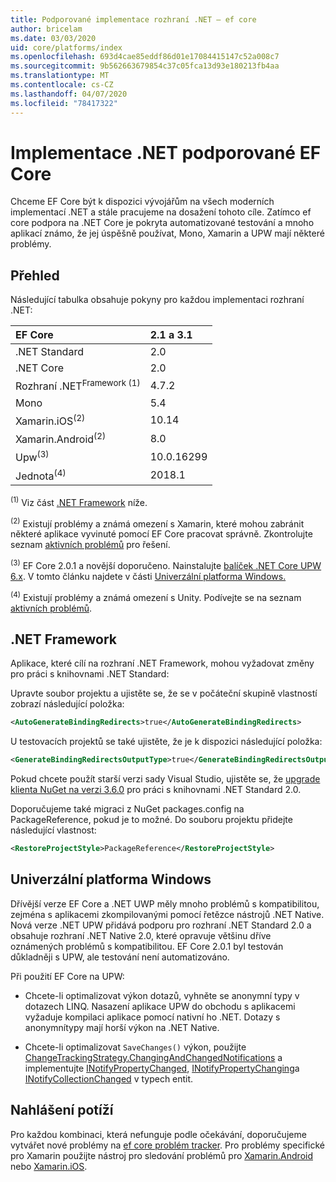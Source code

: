 ```yaml
---
title: Podporované implementace rozhraní .NET – ef core
author: bricelam
ms.date: 03/03/2020
uid: core/platforms/index
ms.openlocfilehash: 693d4cae85eddf86d01e17084415147c52a008c7
ms.sourcegitcommit: 9b562663679854c37c05fca13d93e180213fb4aa
ms.translationtype: MT
ms.contentlocale: cs-CZ
ms.lasthandoff: 04/07/2020
ms.locfileid: "78417322"
---
```

# <a name="net-implementations-supported-by-ef-core"></a>Implementace .NET podporované EF Core

Chceme EF Core být k dispozici vývojářům na všech moderních implementací .NET a stále pracujeme na dosažení tohoto cíle. Zatímco ef core podpora na .NET Core je pokryta automatizované testování a mnoho aplikací známo, že jej úspěšně používat, Mono, Xamarin a UPW mají některé problémy.

## <a name="overview"></a>Přehled

Následující tabulka obsahuje pokyny pro každou implementaci rozhraní .NET:

| EF Core                       | 2.1 a 3.1 |
|:------------------------------|:------------|
| .NET Standard                 | 2.0         |
| .NET Core                     | 2.0         |
| Rozhraní .NET<sup>Framework (1)</sup>  | 4.7.2       |
| Mono                          | 5.4         |
| Xamarin.iOS<sup>(2)</sup>     | 10.14       |
| Xamarin.Android<sup>(2)</sup> | 8.0         |
| Upw<sup>(3)</sup>             | 10.0.16299  |
| Jednota<sup>(4)</sup>           | 2018.1      |

<sup>(1)</sup> Viz část [.NET Framework](#net-framework) níže.

<sup>(2)</sup> Existují problémy a známá omezení s Xamarin, které mohou zabránit některé aplikace vyvinuté pomocí EF Core pracovat správně. Zkontrolujte seznam [aktivních problémů](https://github.com/aspnet/entityframeworkCore/issues?q=is%3Aopen+is%3Aissue+label%3Aarea-xamarin) pro řešení.

<sup>(3)</sup> EF Core 2.0.1 a novější doporučeno. Nainstalujte [balíček .NET Core UPW 6.x](https://www.nuget.org/packages/Microsoft.NETCore.UniversalWindowsPlatform/). V tomto článku najdete v části [Univerzální platforma Windows.](#universal-windows-platform)

<sup>(4)</sup> Existují problémy a známá omezení s Unity. Podívejte se na seznam [aktivních problémů](https://github.com/aspnet/entityframeworkCore/issues?q=is%3Aopen+is%3Aissue+label%3Aarea-unity).

## <a name="net-framework"></a>.NET Framework

Aplikace, které cílí na rozhraní .NET Framework, mohou vyžadovat změny pro práci s knihovnami .NET Standard:

Upravte soubor projektu a ujistěte se, že se v počáteční skupině vlastností zobrazí následující položka:

``` xml
<AutoGenerateBindingRedirects>true</AutoGenerateBindingRedirects>
```

U testovacích projektů se také ujistěte, že je k dispozici následující položka:

``` xml
<GenerateBindingRedirectsOutputType>true</GenerateBindingRedirectsOutputType>
```

Pokud chcete použít starší verzi sady Visual Studio, ujistěte se, že [upgrade klienta NuGet na verzi 3.6.0](https://www.nuget.org/downloads) pro práci s knihovnami .NET Standard 2.0.

Doporučujeme také migraci z NuGet packages.config na PackageReference, pokud je to možné. Do souboru projektu přidejte následující vlastnost:

``` xml
<RestoreProjectStyle>PackageReference</RestoreProjectStyle>
```

## <a name="universal-windows-platform"></a>Univerzální platforma Windows

Dřívější verze EF Core a .NET UWP měly mnoho problémů s kompatibilitou, zejména s aplikacemi zkompilovanými pomocí řetězce nástrojů .NET Native. Nová verze .NET UPW přidává podporu pro rozhraní .NET Standard 2.0 a obsahuje rozhraní .NET Native 2.0, které opravuje většinu dříve oznámených problémů s kompatibilitou. EF Core 2.0.1 byl testován důkladněji s UPW, ale testování není automatizováno.

Při použití EF Core na UPW:

* Chcete-li optimalizovat výkon dotazů, vyhněte se anonymní typy v dotazech LINQ. Nasazení aplikace UPW do obchodu s aplikacemi vyžaduje kompilaci aplikace pomocí nativní ho .NET. Dotazy s anonymnítypy mají horší výkon na .NET Native.

* Chcete-li optimalizovat `SaveChanges()` výkon, použijte [ChangeTrackingStrategy.ChangingAndChangedNotifications](/dotnet/api/microsoft.entityframeworkcore.changetrackingstrategy) a implementujte [INotifyPropertyChanged](https://msdn.microsoft.com/library/system.componentmodel.inotifypropertychanged.aspx), [INotifyPropertyChanging](https://msdn.microsoft.com/library/system.componentmodel.inotifypropertychanging.aspx)a [INotifyCollectionChanged](https://msdn.microsoft.com/library/system.collections.specialized.inotifycollectionchanged.aspx) v typech entit.

## <a name="report-issues"></a>Nahlášení potíží

Pro každou kombinaci, která nefunguje podle očekávání, doporučujeme vytvářet nové problémy na [ef core problém tracker](https://github.com/aspnet/entityframeworkcore/issues/new). Pro problémy specifické pro Xamarin použijte nástroj pro sledování problémů pro [Xamarin.Android](https://github.com/xamarin/xamarin-android/issues/new) nebo [Xamarin.iOS](https://github.com/xamarin/xamarin-macios/issues/new).
